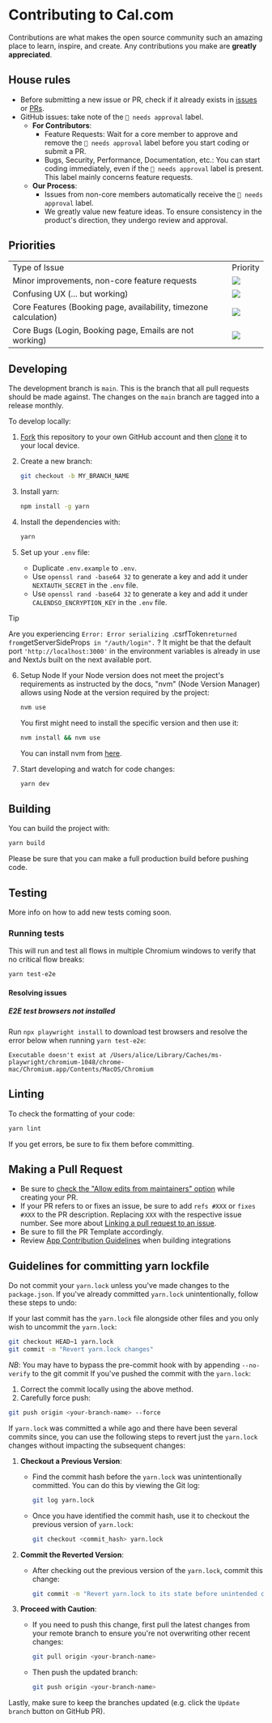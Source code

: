 # Contributing to Cal.com

Contributions are what makes the open source community such an amazing place to learn, inspire, and create. Any contributions you make are **greatly appreciated**.

## House rules

- Before submitting a new issue or PR, check if it already exists in [issues](https://github.com/calcom/cal.com/issues) or [PRs](https://github.com/calcom/cal.com/pulls).
- GitHub issues: take note of the `🚨 needs approval` label.
  - **For Contributors**:
    - Feature Requests: Wait for a core member to approve and remove the `🚨 needs approval` label before you start coding or submit a PR.
    - Bugs, Security, Performance, Documentation, etc.: You can start coding immediately, even if the `🚨 needs approval` label is present. This label mainly concerns feature requests.
  - **Our Process**:
    - Issues from non-core members automatically receive the `🚨 needs approval` label.
    - We greatly value new feature ideas. To ensure consistency in the product's direction, they undergo review and approval.

## Priorities

<table>
  <tr>
    <td>
      Type of Issue
    </td>
    <td>
      Priority
    </td>
  </tr>
  <tr>
    <td>
      Minor improvements, non-core feature requests
    </td>
    <td>
      <a href="https://github.com/calcom/cal.com/issues?q=is:issue+is:open+sort:updated-desc+label:%22Low+priority%22">
        <img src="https://img.shields.io/badge/-Low%20Priority-green">
      </a>
    </td>
  </tr>
   <tr>
    <td>
      Confusing UX (... but working)
    </td>
    <td>
      <a href="https://github.com/calcom/cal.com/issues?q=is:issue+is:open+sort:updated-desc+label:%22Medium+priority%22">
        <img src="https://img.shields.io/badge/-Medium%20Priority-yellow">
      </a>
    </td>
  </tr>
  <tr>
    <td>
      Core Features (Booking page, availability, timezone calculation)
    </td>
    <td>
      <a href="https://github.com/calcom/cal.com/issues?q=is:issue+is:open+sort:updated-desc+label:%22High+priority%22">
        <img src="https://img.shields.io/badge/-High%20Priority-orange">
      </a>
    </td>
  </tr>
  <tr>
    <td>
      Core Bugs (Login, Booking page, Emails are not working)
    </td>
    <td>
      <a href="https://github.com/calcom/cal.com/issues?q=is:issue+is:open+sort:updated-desc+label:Urgent">
        <img src="https://img.shields.io/badge/-Urgent-red">
      </a>
    </td>
  </tr>
</table>

## Developing

The development branch is `main`. This is the branch that all pull
requests should be made against. The changes on the `main`
branch are tagged into a release monthly.

To develop locally:

1. [Fork](https://github.com/calcom/cal.com/fork/) this repository to your
   own GitHub account and then
   [clone](https://help.github.com/articles/cloning-a-repository/) it to your local device.
2. Create a new branch:

   ```sh
   git checkout -b MY_BRANCH_NAME
   ```

3. Install yarn:

   ```sh
   npm install -g yarn
   ```

4. Install the dependencies with:

   ```sh
   yarn
   ```

5. Set up your `.env` file:

   - Duplicate `.env.example` to `.env`.
   - Use `openssl rand -base64 32` to generate a key and add it under `NEXTAUTH_SECRET` in the `.env` file.
   - Use `openssl rand -base64 32` to generate a key and add it under `CALENDSO_ENCRYPTION_KEY` in the `.env` file.

> [!TIP]  
> Are you experiencing `Error: Error serializing `.csrfToken` returned from `getServerSideProps` in "/auth/login".` ? It might be that the default port `'http://localhost:3000'` in the environment variables is already in use and NextJs built on the next available port. 

6. Setup Node
   If your Node version does not meet the project's requirements as instructed by the docs, "nvm" (Node Version Manager) allows using Node at the version required by the project:

   ```sh
   nvm use
   ```

   You first might need to install the specific version and then use it:

   ```sh
   nvm install && nvm use
   ```

   You can install nvm from [here](https://github.com/nvm-sh/nvm).

7. Start developing and watch for code changes:

   ```sh
   yarn dev
   ```

## Building

You can build the project with:

```bash
yarn build
```

Please be sure that you can make a full production build before pushing code.

## Testing

More info on how to add new tests coming soon.

### Running tests

This will run and test all flows in multiple Chromium windows to verify that no critical flow breaks:

```sh
yarn test-e2e
```

#### Resolving issues

##### E2E test browsers not installed

Run `npx playwright install` to download test browsers and resolve the error below when running `yarn test-e2e`:

```
Executable doesn't exist at /Users/alice/Library/Caches/ms-playwright/chromium-1048/chrome-mac/Chromium.app/Contents/MacOS/Chromium
```

## Linting

To check the formatting of your code:

```sh
yarn lint
```

If you get errors, be sure to fix them before committing.

## Making a Pull Request

- Be sure to [check the "Allow edits from maintainers" option](https://docs.github.com/en/pull-requests/collaborating-with-pull-requests/working-with-forks/allowing-changes-to-a-pull-request-branch-created-from-a-fork) while creating your PR.
- If your PR refers to or fixes an issue, be sure to add `refs #XXX` or `fixes #XXX` to the PR description. Replacing `XXX` with the respective issue number. See more about [Linking a pull request to an issue](https://docs.github.com/en/issues/tracking-your-work-with-issues/linking-a-pull-request-to-an-issue).
- Be sure to fill the PR Template accordingly.
- Review [App Contribution Guidelines](./packages/app-store/CONTRIBUTING.md) when building integrations

## Guidelines for committing yarn lockfile

Do not commit your `yarn.lock` unless you've made changes to the `package.json`. If you've already committed `yarn.lock` unintentionally, follow these steps to undo:

If your last commit has the `yarn.lock` file alongside other files and you only wish to uncommit the `yarn.lock`:

   ```bash
   git checkout HEAD~1 yarn.lock
   git commit -m "Revert yarn.lock changes"
   ```

_NB_: You may have to bypass the pre-commit hook with by appending `--no-verify` to the git commit
If you've pushed the commit with the `yarn.lock`:

   1. Correct the commit locally using the above method.
   2. Carefully force push:

   ```bash
   git push origin <your-branch-name> --force
   ```

If `yarn.lock` was committed a while ago and there have been several commits since, you can use the following steps to revert just the `yarn.lock` changes without impacting the subsequent changes:

1. **Checkout a Previous Version**:
   - Find the commit hash before the `yarn.lock` was unintentionally committed. You can do this by viewing the Git log:

     ```bash
     git log yarn.lock
     ```

   - Once you have identified the commit hash, use it to checkout the previous version of `yarn.lock`:

     ```bash
     git checkout <commit_hash> yarn.lock
     ```

2. **Commit the Reverted Version**:
   - After checking out the previous version of the `yarn.lock`, commit this change:

     ```bash
     git commit -m "Revert yarn.lock to its state before unintended changes"
     ```

3. **Proceed with Caution**:
   - If you need to push this change, first pull the latest changes from your remote branch to ensure you're not overwriting other recent changes:

     ```bash
     git pull origin <your-branch-name>
     ```

   - Then push the updated branch:

     ```bash
     git push origin <your-branch-name>
     ```

Lastly, make sure to keep the branches updated (e.g. click the `Update branch` button on GitHub PR).
